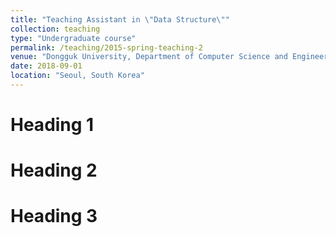```yaml
---
title: "Teaching Assistant in \"Data Structure\""
collection: teaching
type: "Undergraduate course"
permalink: /teaching/2015-spring-teaching-2
venue: "Dongguk University, Department of Computer Science and Engineering"
date: 2018-09-01
location: "Seoul, South Korea"
---
```


Heading 1
======

Heading 2
======

Heading 3
======
